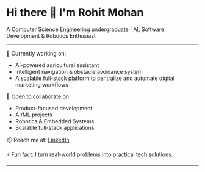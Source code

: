 # Hi there 👋 I'm Rohit Mohan

A Computer Science Engineering undergraduate | AI, Software Development & Robotics Enthusiast

---

🔭 Currently working on:  
- AI-powered agricultural assistant   
- Intelligent navigation & obstacle avoidance system   
- A scalable full-stack platform to centralize and automate digital marketing workflows

👯 Open to collaborate on: 
- Product-focused development
- AI/ML projects  
- Robotics & Embedded Systems  
- Scalable full-stack applications

📫 Reach me at:   [LinkedIn](https://www.linkedin.com/in/rohitmohan-dev)


⚡ Fun fact: I turn real-world problems into practical tech solutions.

---


<!--
**iamrohit01/iamrohit01** is a ✨ _special_ ✨ repository because its `README.md` (this file) appears on your GitHub profile.

Here are some ideas to get you started:

- 🔭 I’m currently working on ...
- 🌱 I’m currently learning ...
- 👯 I’m looking to collaborate on ...
- 🤔 I’m looking for help with ...
- 💬 Ask me about ...
- 📫 How to reach me: ...
- 😄 Pronouns: ...
- ⚡ Fun fact: ...
-->
